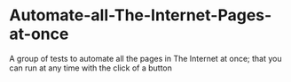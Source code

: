 # Automate-all-The-Internet-Pages-at-once
A group of tests to automate all the pages in The Internet at once; that you can run at any time with the click of a button
